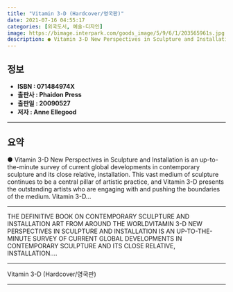 ```yaml
---
title: "Vitamin 3-D (Hardcover/영국판)"
date: 2021-07-16 04:55:17
categories: [외국도서, 예술-디자인]
image: https://bimage.interpark.com/goods_image/5/9/6/1/203565961s.jpg
description: ● Vitamin 3-D New Perspectives in Sculpture and Installation is an up-to-the-minute survey of current global developments in contemporary sculpture and its clo
---
```


## **정보**

- **ISBN : 071484974X**
- **출판사 : Phaidon Press**
- **출판일 : 20090527**
- **저자 : Anne Ellegood**

------



## **요약**

●  Vitamin 3-D New Perspectives in Sculpture and Installation is an up-to-the-minute survey of current global developments in contemporary sculpture and its close relative, installation. This vast medium of sculpture continues to be a central pillar of artistic practice, and Vitamin 3-D presents the outstanding artists who are engaging with and pushing the boundaries of the medium. Vitamin 3-D...

------

THE DEFINITIVE BOOK ON CONTEMPORARY SCULPTURE AND INSTALLATION ART FROM AROUND THE WORLDVITAMIN 3-D NEW PERSPECTIVES IN SCULPTURE AND INSTALLATION IS AN UP-TO-THE-MINUTE SURVEY OF CURRENT GLOBAL DEVELOPMENTS IN CONTEMPORARY SCULPTURE AND ITS CLOSE RELATIVE, INSTALLATION.... 

------


Vitamin 3-D (Hardcover/영국판) 

------


